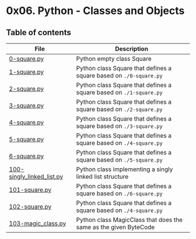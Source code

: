 # 0x06. Python - Classes and Objects

## Table of contents

File | Description
-----|------------
[0-square.py](./0-square.py) | Python empty class Square
[1-square.py](./1-square.py) | Python class Square that defines a square based on ``./0-square.py``
[2-square.py](./2-square.py) | Python class Square that defines a square based on ``./1-square.py``
[3-square.py](./3-square.py) | Python class Square that defines a square based on ``./2-square.py``
[4-square.py](./4-square.py) | Python class Square that defines a square based on ``./3-square.py``
[5-square.py](./5-square.py) | Python class Square that defines a square based on ``./4-square.py``
[6-square.py](./6-square.py) | Python class Square that defines a square based on ``./5-square.py``
[100-singly_linked_list.py](./100-singly_linked_list.py) | Python class implementing a singly linked list structure
[101-square.py](./101-square.py) | Python class Square that defines a square based on ``./6-square.py``
[102-square.py](./102-square.py) | Python class Square that defines a square based on ``./4-square.py``
[103-magic_class.py](./103-magic_class.py) | Python class MagicClass that does the same as the given ByteCode
